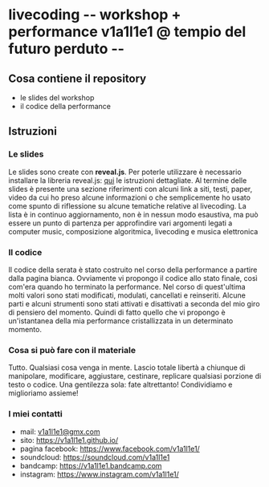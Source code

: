 # livecoding -- workshop + performance v1a1l1e1 @ tempio del futuro perduto --

## Cosa contiene il repository

* le slides del workshop
* il codice della performance

## Istruzioni

### Le slides
Le slides sono create con **reveal.js**. Per poterle utilizzare è necessario installare la libreria reveal.js: [qui](https://revealjs.com/#/) le istruzioni dettagliate.
Al termine delle slides è presente una sezione riferimenti con alcuni link a siti, testi, paper, video da cui ho preso alcune informazioni o che semplicemente ho usato come spunto di riflessione su alcune tematiche relative al livecoding. La lista è in continuo aggiornamento, non è in nessun modo esaustiva, ma può essere un punto di partenza per approfindire vari argomenti legati a computer music, composizione algoritmica, livecoding e musica elettronica

### Il codice
Il codice della serata è stato costruito nel corso della performance a partire dalla pagina bianca. Ovviamente vi propongo il codice allo stato finale, così com'era quando ho terminato la performance. Nel corso di quest'ultima molti valori sono stati modificati, modulati, cancellati e reinseriti. Alcune parti e alcuni strumenti sono stati attivati e disattivati a seconda del mio giro di pensiero del momento. Quindi di fatto quello che vi propongo è un'istantanea della mia performance cristallizzata in un determinato momento.

### Cosa si può fare con il materiale
Tutto. Qualsiasi cosa venga in mente. Lascio totale libertà a chiunque di manipolare, modificare, aggiustare, cestinare, replicare qualsiasi porzione di testo o codice.
Una gentilezza sola: fate altrettanto! Condividiamo e miglioriamo assieme!

### I miei contatti
* mail: v1a1l1e1@gmx.com
* sito: https://v1a1l1e1.github.io/
* pagina facebook: https://www.facebook.com/v1a1l1e1/
* soundcloud: https://soundcloud.com/v1a1l1e1
* bandcamp: https://v1a1l1e1.bandcamp.com
* instagram: https://www.instagram.com/v1a1l1e1/

